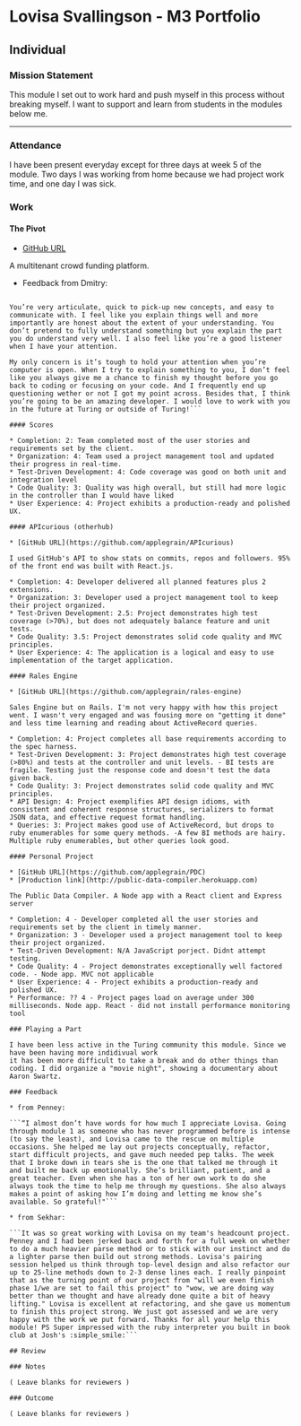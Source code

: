 # Lovisa Svallingson - M3 Portfolio

## Individual

### Mission Statement

This module I set out to work hard and push myself in this process without breaking myself. I want to support and learn from  students in the modules below me.

---

### Attendance

I have been present everyday except for three days at week 5 of the module. Two days I was working from home because we had project work time, and one day I was sick.

### Work

#### The Pivot

* [GitHub URL](https://github.com/applegrain/the_pivot)

A multitenant crowd funding platform.

* Feedback from Dmitry:

```You’re super focused and get a lot of work done in a short period of time. You’re also very reliable, so I know if you say you’re going to do something you’re certainly going to get it done. Sometimes I feel like you push a little too far ahead with building out functionality that we may not need at the moment, instead of polishing out the code we already have. This has a tendency of diverging the group members understand of the entire project. So if I would like to pick up on something you left off, it becomes slightly difficult, which ends up deterring me from delving into certain parts of the project.

You’re very articulate, quick to pick-up new concepts, and easy to communicate with. I feel like you explain things well and more importantly are honest about the extent of your understanding. You don’t pretend to fully understand something but you explain the part you do understand very well. I also feel like you’re a good listener when I have your attention.

My only concern is it’s tough to hold your attention when you’re computer is open. When I try to explain something to you, I don’t feel like you always give me a chance to finish my thought before you go back to coding or focusing on your code. And I frequently end up questioning wether or not I got my point across. Besides that, I think you’re going to be an amazing developer. I would love to work with you in the future at Turing or outside of Turing!```

#### Scores

* Completion: 2: Team completed most of the user stories and requirements set by the client.
* Organization: 4: Team used a project management tool and updated their progress in real-time.
* Test-Driven Development: 4: Code coverage was good on both unit and integration level
* Code Quality: 3: Quality was high overall, but still had more logic in the controller than I would have liked
* User Experience: 4: Project exhibits a production-ready and polished UX.

#### APIcurious (otherhub)

* [GitHub URL](https://github.com/applegrain/APIcurious)

I used GitHub's API to show stats on commits, repos and followers. 95% of the front end was built with React.js.

* Completion: 4: Developer delivered all planned features plus 2 extensions.
* Organization: 3: Developer used a project management tool to keep their project organized.
* Test-Driven Development: 2.5: Project demonstrates high test coverage (>70%), but does not adequately balance feature and unit tests.
* Code Quality: 3.5: Project demonstrates solid code quality and MVC principles.
* User Experience: 4: The application is a logical and easy to use implementation of the target application.

#### Rales Engine

* [GitHub URL](https://github.com/applegrain/rales-engine)

Sales Engine but on Rails. I'm not very happy with how this project went. I wasn't very engaged and was fousing more on "getting it done" and less time learning and reading about ActiveRecord queries.

* Completion: 4: Project completes all base requirements according to the spec harness.
* Test-Driven Development: 3: Project demonstrates high test coverage (>80%) and tests at the controller and unit levels. - BI tests are fragile. Testing just the response code and doesn't test the data given back.
* Code Quality: 3: Project demonstrates solid code quality and MVC principles.
* API Design: 4: Project exemplifies API design idioms, with consistent and coherent response structures, serializers to format JSON data, and effective request format handling.
* Queries: 3: Project makes good use of ActiveRecord, but drops to ruby enumerables for some query methods. -A few BI methods are hairy. Multiple ruby enumerables, but other queries look good.

#### Personal Project

* [GitHub URL](https://github.com/applegrain/PDC)
* [Production link](http://public-data-compiler.herokuapp.com)

The Public Data Compiler. A Node app with a React client and Express server

* Completion: 4 - Developer completed all the user stories and requirements set by the client in timely manner.
* Organization: 3 - Developer used a project management tool to keep their project organized.
* Test-Driven Development: N/A JavaScript porject. Didnt attempt testing.
* Code Quality: 4 - Project demonstrates exceptionally well factored code. - Node app. MVC not applicable
* User Experience: 4 - Project exhibits a production-ready and polished UX.
* Performance: ?? 4 - Project pages load on average under 300 milliseconds. Node app. React - did not install performance monitoring tool

### Playing a Part

I have been less active in the Turing community this module. Since we have been having more indidivual work
it has been more difficult to take a break and do other things than coding. I did organize a "movie night", showing a documentary about Aaron Swartz.

### Feedback

* from Penney:

```“I almost don’t have words for how much I appreciate Lovisa. Going through module 1 as someone who has never programmed before is intense (to say the least), and Lovisa came to the rescue on multiple occasions. She helped me lay out projects conceptually, refactor, start difficult projects, and gave much needed pep talks. The week that I broke down in tears she is the one that talked me through it and built me back up emotionally. She’s brilliant, patient, and a great teacher. Even when she has a ton of her own work to do she always took the time to help me through my questions. She also always makes a point of asking how I’m doing and letting me know she’s available. So grateful!"```

* from Sekhar:

```It was so great working with Lovisa on my team's headcount project. Penney and I had been jerked back and forth for a full week on whether to do a much heavier parse method or to stick with our instinct and do a lighter parse then build out strong methods. Lovisa's pairing session helped us think through top-level design and also refactor our up to 25-line methods down to 2-3 dense lines each. I really pinpoint that as the turning point of our project from "will we even finish phase 1/we are set to fail this project" to "wow, we are doing way better than we thought and have already done quite a bit of heavy lifting." Lovisa is excellent at refactoring, and she gave us momentum to finish this project strong. We just got assessed and we are very happy with the work we put forward. Thanks for all your help this module! PS Super impressed with the ruby interpreter you built in book club at Josh's :simple_smile:```

## Review

### Notes

( Leave blanks for reviewers )

### Outcome

( Leave blanks for reviewers )
